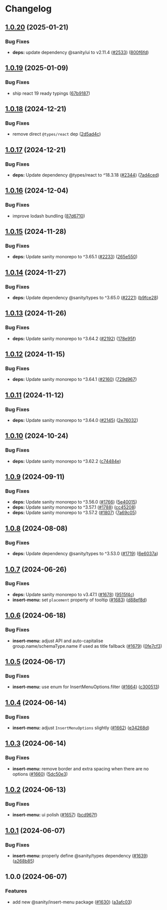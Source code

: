 # Changelog

## [1.0.20](https://github.com/sanity-io/visual-editing/compare/insert-menu-v1.0.19...insert-menu-v1.0.20) (2025-01-21)


### Bug Fixes

* **deps:** update dependency @sanity/ui to v2.11.4 ([#2533](https://github.com/sanity-io/visual-editing/issues/2533)) ([800f6fd](https://github.com/sanity-io/visual-editing/commit/800f6fd468dfe79e6db0cb76cfa38e02d2af85df))

## [1.0.19](https://github.com/sanity-io/visual-editing/compare/insert-menu-v1.0.18...insert-menu-v1.0.19) (2025-01-09)


### Bug Fixes

* ship react 19 ready typings ([67b9187](https://github.com/sanity-io/visual-editing/commit/67b9187bbfd6d31fca437dd9c9eb80b1f1c296a4))

## [1.0.18](https://github.com/sanity-io/visual-editing/compare/insert-menu-v1.0.17...insert-menu-v1.0.18) (2024-12-21)


### Bug Fixes

* remove direct `@types/react` dep ([2d5ad4c](https://github.com/sanity-io/visual-editing/commit/2d5ad4c6c5db97547350c0cf6097521d6a07906f))

## [1.0.17](https://github.com/sanity-io/visual-editing/compare/insert-menu-v1.0.16...insert-menu-v1.0.17) (2024-12-21)


### Bug Fixes

* **deps:** Update dependency @types/react to ^18.3.18 ([#2344](https://github.com/sanity-io/visual-editing/issues/2344)) ([7ad4ced](https://github.com/sanity-io/visual-editing/commit/7ad4ced4c6e4ffd2b09a8f75e2d67f5cbd615dfa))

## [1.0.16](https://github.com/sanity-io/visual-editing/compare/insert-menu-v1.0.15...insert-menu-v1.0.16) (2024-12-04)


### Bug Fixes

* improve lodash bundling ([87d6710](https://github.com/sanity-io/visual-editing/commit/87d671030999f13d5fde95c6f9e54965c76616ba))

## [1.0.15](https://github.com/sanity-io/visual-editing/compare/insert-menu-v1.0.14...insert-menu-v1.0.15) (2024-11-28)


### Bug Fixes

* **deps:** Update sanity monorepo to ^3.65.1 ([#2233](https://github.com/sanity-io/visual-editing/issues/2233)) ([265e550](https://github.com/sanity-io/visual-editing/commit/265e550c80b4b6fd0007db8b81a13c47745356dc))

## [1.0.14](https://github.com/sanity-io/visual-editing/compare/insert-menu-v1.0.13...insert-menu-v1.0.14) (2024-11-27)


### Bug Fixes

* **deps:** Update dependency @sanity/types to ^3.65.0 ([#2221](https://github.com/sanity-io/visual-editing/issues/2221)) ([b9fce28](https://github.com/sanity-io/visual-editing/commit/b9fce284ceebb05a9178607cad6f0a59bbf980ea))

## [1.0.13](https://github.com/sanity-io/visual-editing/compare/insert-menu-v1.0.12...insert-menu-v1.0.13) (2024-11-26)


### Bug Fixes

* **deps:** Update sanity monorepo to ^3.64.2 ([#2192](https://github.com/sanity-io/visual-editing/issues/2192)) ([178e95f](https://github.com/sanity-io/visual-editing/commit/178e95fa510cce4511b2289f4b09798f41eb51a8))

## [1.0.12](https://github.com/sanity-io/visual-editing/compare/insert-menu-v1.0.11...insert-menu-v1.0.12) (2024-11-15)


### Bug Fixes

* **deps:** Update sanity monorepo to ^3.64.1 ([#2160](https://github.com/sanity-io/visual-editing/issues/2160)) ([729d967](https://github.com/sanity-io/visual-editing/commit/729d967341022d4111f9beac78976551d1647079))

## [1.0.11](https://github.com/sanity-io/visual-editing/compare/insert-menu-v1.0.10...insert-menu-v1.0.11) (2024-11-12)


### Bug Fixes

* **deps:** Update sanity monorepo to ^3.64.0 ([#2145](https://github.com/sanity-io/visual-editing/issues/2145)) ([2e76032](https://github.com/sanity-io/visual-editing/commit/2e760322b894d6a5323e875279a2e70da861253f))

## [1.0.10](https://github.com/sanity-io/visual-editing/compare/insert-menu-v1.0.9...insert-menu-v1.0.10) (2024-10-24)


### Bug Fixes

* **deps:** Update sanity monorepo to ^3.62.2 ([c74484e](https://github.com/sanity-io/visual-editing/commit/c74484ebf4ccd71e22b5169928c084d94cd2b86a))

## [1.0.9](https://github.com/sanity-io/visual-editing/compare/insert-menu-v1.0.8...insert-menu-v1.0.9) (2024-09-11)


### Bug Fixes

* **deps:** Update sanity monorepo to ^3.56.0 ([#1766](https://github.com/sanity-io/visual-editing/issues/1766)) ([5e40015](https://github.com/sanity-io/visual-editing/commit/5e40015d03c9d309116f73d8ceda10623b5052ee))
* **deps:** Update sanity monorepo to ^3.57.1 ([#1788](https://github.com/sanity-io/visual-editing/issues/1788)) ([cc45208](https://github.com/sanity-io/visual-editing/commit/cc4520851eb20e2bb290e187ad7c6c230dab6430))
* **deps:** Update sanity monorepo to ^3.57.2 ([#1807](https://github.com/sanity-io/visual-editing/issues/1807)) ([7a69c05](https://github.com/sanity-io/visual-editing/commit/7a69c05d8ff133cfcc7b7a540f6dbf33903b87a0))

## [1.0.8](https://github.com/sanity-io/visual-editing/compare/insert-menu-v1.0.7...insert-menu-v1.0.8) (2024-08-08)


### Bug Fixes

* **deps:** Update dependency @sanity/types to ^3.53.0 ([#1719](https://github.com/sanity-io/visual-editing/issues/1719)) ([6e6037a](https://github.com/sanity-io/visual-editing/commit/6e6037ac2580b7bc062cb555df7e93e058d83e77))

## [1.0.7](https://github.com/sanity-io/visual-editing/compare/insert-menu-v1.0.6...insert-menu-v1.0.7) (2024-06-26)


### Bug Fixes

* **deps:** Update sanity monorepo to v3.47.1 ([#1678](https://github.com/sanity-io/visual-editing/issues/1678)) ([9515f4c](https://github.com/sanity-io/visual-editing/commit/9515f4cbe30fe68c09b60a524e634c6514d832ba))
* **insert-menu:** set `placement` property of tooltip ([#1683](https://github.com/sanity-io/visual-editing/issues/1683)) ([d88ef8d](https://github.com/sanity-io/visual-editing/commit/d88ef8df0116511e7b66859c96b26d745ae73bcc))

## [1.0.6](https://github.com/sanity-io/visual-editing/compare/insert-menu-v1.0.5...insert-menu-v1.0.6) (2024-06-18)


### Bug Fixes

* **insert-menu:** adjust API and auto-capitalise group.name/schemaType.name if used as title fallback ([#1679](https://github.com/sanity-io/visual-editing/issues/1679)) ([0fe7cf3](https://github.com/sanity-io/visual-editing/commit/0fe7cf306d75a50b76b44f73a8056aa17461be07))

## [1.0.5](https://github.com/sanity-io/visual-editing/compare/insert-menu-v1.0.4...insert-menu-v1.0.5) (2024-06-17)


### Bug Fixes

* **insert-menu:** use enum for InsertMenuOptions.filter ([#1664](https://github.com/sanity-io/visual-editing/issues/1664)) ([c300513](https://github.com/sanity-io/visual-editing/commit/c300513fd827c16ec9f0edbdb7e69c43ffc4af3c))

## [1.0.4](https://github.com/sanity-io/visual-editing/compare/insert-menu-v1.0.3...insert-menu-v1.0.4) (2024-06-14)


### Bug Fixes

* **insert-menu:** adjust `InsertMenuOptions` slightly ([#1662](https://github.com/sanity-io/visual-editing/issues/1662)) ([e34268d](https://github.com/sanity-io/visual-editing/commit/e34268d86928e0b33d8dd473457bc1a172924392))

## [1.0.3](https://github.com/sanity-io/visual-editing/compare/insert-menu-v1.0.2...insert-menu-v1.0.3) (2024-06-14)


### Bug Fixes

* **insert-menu:** remove border and extra spacing when there are no options ([#1660](https://github.com/sanity-io/visual-editing/issues/1660)) ([5dc50e3](https://github.com/sanity-io/visual-editing/commit/5dc50e3ee824f7977f16d524557784de73018374))

## [1.0.2](https://github.com/sanity-io/visual-editing/compare/insert-menu-v1.0.1...insert-menu-v1.0.2) (2024-06-13)


### Bug Fixes

* **insert-menu:** ui polish ([#1657](https://github.com/sanity-io/visual-editing/issues/1657)) ([bcd967f](https://github.com/sanity-io/visual-editing/commit/bcd967ff9ab7c9816a82a5d1b5a961ba69a18e0a))

## [1.0.1](https://github.com/sanity-io/visual-editing/compare/insert-menu-v1.0.0...insert-menu-v1.0.1) (2024-06-07)


### Bug Fixes

* **insert-menu:** properly define @sanity/types dependency ([#1639](https://github.com/sanity-io/visual-editing/issues/1639)) ([a268b85](https://github.com/sanity-io/visual-editing/commit/a268b85ce41351f0c015ec653efb59c1402c9f82))

## 1.0.0 (2024-06-07)


### Features

* add new @sanity/insert-menu package ([#1630](https://github.com/sanity-io/visual-editing/issues/1630)) ([a3afc03](https://github.com/sanity-io/visual-editing/commit/a3afc03163ea40fd4e7d529115a08b8c0cd63bb7))

